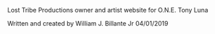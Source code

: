 Lost Tribe Productions owner and artist website for O.N.E. Tony Luna

Written and created by William J. Billante Jr 04/01/2019